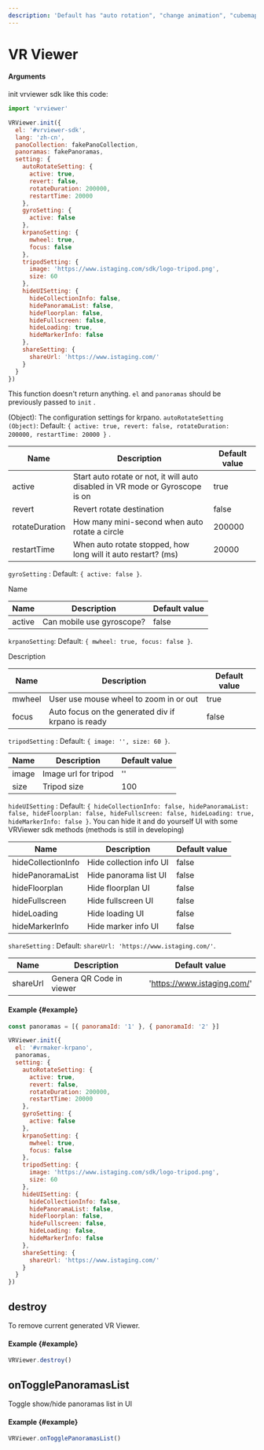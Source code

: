 ```yaml
---
description: 'Default has "auto rotation", "change animation", "cubemap"'
---
```


# VR Viewer

#### Arguments

init vrviewer sdk like this code:

```javascript
import 'vrviewer'

VRViewer.init({
  el: '#vrviewer-sdk',
  lang: 'zh-cn',
  panoCollection: fakePanoCollection,
  panoramas: fakePanoramas,
  setting: {
    autoRotateSetting: {
      active: true,
      revert: false,
      rotateDuration: 200000,
      restartTime: 20000
    },
    gyroSetting: {
      active: false
    },
    krpanoSetting: {
      mwheel: true,
      focus: false
    },
    tripodSetting: {
      image: 'https://www.istaging.com/sdk/logo-tripod.png',
      size: 60
    },
    hideUISetting: {
      hideCollectionInfo: false,
      hidePanoramaList: false,
      hideFloorplan: false,
      hideFullscreen: false,
      hideLoading: true,
      hideMarkerInfo: false
    },
    shareSetting: {
      shareUrl: 'https://www.istaging.com/'
    }
  }
})
```

This function doesn't return anything.  `el` and `panoramas` should be previously passed to `init` .

\(Object\): The configuration settings for krpano.
`autoRotateSetting (Object)`:
Default: `{ active: true, revert: false, rotateDuration: 200000, restartTime: 20000 }` .

| Name | Description | Default value |
| --- | --- | --- |
| active | Start auto rotate or not, it will auto disabled in VR mode or Gyroscope is on | true |
| revert | Revert rotate destination | false |
| rotateDuration | How many mini-second when auto rotate a circle | 200000 |
| restartTime | When auto rotate stopped, how long will it auto restart? \(ms\) | 20000 |

`gyroSetting` : Default: `{ active: false }`.

Name

| Name | Description | Default value |
| --- | --- | --- |
| active | Can mobile use gyroscope? | false |

`krpanoSetting`: Default: `{ mwheel: true, focus: false }`.

Description

| Name | Description | Default value |
| --- | --- | --- |
| mwheel | User use mouse wheel to zoom in or out | true |
| focus | Auto focus on the generated div if krpano is ready | false |

`tripodSetting` : Default: `{ image: '', size: 60 }`.

| Name | Description | Default value |
| --- | --- | --- |
| image | Image url for tripod | '' |
| size | Tripod size | 100 |

`hideUISetting` : Default: `{ hideCollectionInfo: false, hidePanoramaList: false, hideFloorplan: false, hideFullscreen: false, hideLoading: true, hideMarkerInfo: false }`.
You can hide it and do yourself UI with some VRViewer sdk methods (methods is still in developing)

| Name | Description | Default value |
| --- | --- | --- |
| hideCollectionInfo | Hide collection info UI | false |
| hidePanoramaList | Hide panorama list UI | false |
| hideFloorplan | Hide floorplan UI | false |
| hideFullscreen | Hide fullscreen UI | false |
| hideLoading | Hide loading UI | false |
| hideMarkerInfo | Hide marker info UI | false |

`shareSetting` : Default: `shareUrl: 'https://www.istaging.com/'`.

| Name | Description | Default value |
| --- | --- | --- |
| shareUrl | Genera QR Code in viewer | 'https://www.istaging.com/' |

#### Example {#example}

```javascript
const panoramas = [{ panoramaId: '1' }, { panoramaId: '2' }]​

VRViewer.init({
  el: '#vrmaker-krpano',
  panoramas,
  setting: {
    autoRotateSetting: {
      active: true,
      revert: false,
      rotateDuration: 200000,
      restartTime: 20000
    },
    gyroSetting: {
      active: false
    },
    krpanoSetting: {
      mwheel: true,
      focus: false
    },
    tripodSetting: {
      image: 'https://www.istaging.com/sdk/logo-tripod.png',
      size: 60
    },
    hideUISetting: {
      hideCollectionInfo: false,
      hidePanoramaList: false,
      hideFloorplan: false,
      hideFullscreen: false,
      hideLoading: false,
      hideMarkerInfo: false
    },
    shareSetting: {
      shareUrl: 'https://www.istaging.com/'
    }
  }
})
```

## destroy

To remove current generated VR Viewer.

#### Example {#example}

```javascript
VRViewer.destroy()
```

## onTogglePanoramasList

Toggle show/hide panoramas list in UI

#### Example {#example}

```javascript
VRViewer.onTogglePanoramasList()
```
